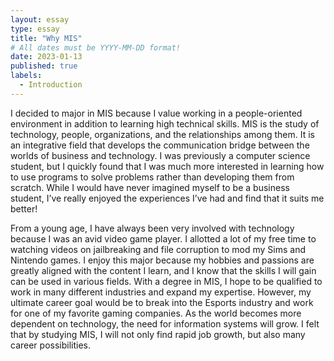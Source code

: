 ```yaml
---
layout: essay
type: essay
title: "Why MIS"
# All dates must be YYYY-MM-DD format!
date: 2023-01-13
published: true
labels:
  - Introduction
---
```


I decided to major in MIS because I value working in a people-oriented environment in addition to learning high technical skills. MIS is the study of technology, people, organizations, and the relationships among them. It is an integrative field that develops the communication bridge between the worlds of business and technology. I was previously a computer science student, but I quickly found that I was much more interested in learning how to use programs to solve problems rather than developing them from scratch. While I would have never imagined myself to be a business student, I’ve really enjoyed the experiences I’ve had and find that it suits me better!

From a young age, I have always been very involved with technology because I was an avid video game player. I allotted a lot of my free time to watching videos on jailbreaking and file corruption to mod my Sims and Nintendo games. I enjoy this major because my hobbies and passions are greatly aligned with the content I learn, and I know that the skills I will gain can be used in various fields. With a degree in MIS, I hope to be qualified to work in many different industries and expand my expertise. However, my ultimate career goal would be to break into the Esports industry and work for one of my favorite gaming companies. As the world becomes more dependent on technology, the need for information systems will grow. I felt that by studying MIS, I will not only find rapid job growth, but also many career possibilities. 
